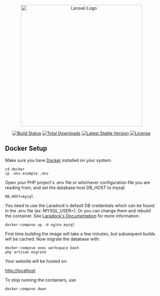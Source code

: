 <p align="center"><a href="https://laravel.com" target="_blank"><img src="https://raw.githubusercontent.com/laravel/art/master/logo-lockup/5%20SVG/2%20CMYK/1%20Full%20Color/laravel-logolockup-cmyk-red.svg" width="400" alt="Laravel Logo"></a></p>

<p align="center">
<a href="https://github.com/laravel/framework/actions"><img src="https://github.com/laravel/framework/workflows/tests/badge.svg" alt="Build Status"></a>
<a href="https://packagist.org/packages/laravel/framework"><img src="https://img.shields.io/packagist/dt/laravel/framework" alt="Total Downloads"></a>
<a href="https://packagist.org/packages/laravel/framework"><img src="https://img.shields.io/packagist/v/laravel/framework" alt="Latest Stable Version"></a>
<a href="https://packagist.org/packages/laravel/framework"><img src="https://img.shields.io/packagist/l/laravel/framework" alt="License"></a>
</p>

## Docker Setup

Make sure you have [Docker](https://docker.com) installed on your system.

```
cd docker
cp .env.example .env
```

Open your PHP project's .env file or whichever configuration file you are reading from, and set the database host DB_HOST to mysql:

```
DB_HOST=mysql
```

You need to use the Laradock's default DB credentials which can be found in the .env file (ex: MYSQL_USER=). Or you can change them and rebuild the container. See [Laradock's Documentation](https://laradock.io/docs/getting-started/#Usage) for more information.

```
docker-compose up -d nginx mysql
```

First time building the image will take a few minutes, but subsequent builds will be cached. Now migrate the database with:

```
docker-compose exec workspace bash
php artisan migrate
```

Your website will be hosted on:

[http://localhost](http://localhost)

To stop running the containers, use

```
docker-compose down
```